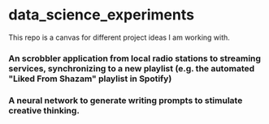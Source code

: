 # data_science_experiments

This repo is a canvas for different project ideas I am working with.

### An scrobbler application from local radio stations to streaming services, synchronizing to a new playlist (e.g. the automated "Liked From Shazam" playlist in Spotify)

### A neural network to generate writing prompts to stimulate creative thinking.